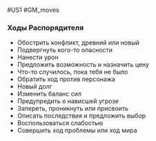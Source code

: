 #US1 #GM_moves  

### Ходы Распорядителя
- Обострить конфликт, древний или новый 
- Подвергнуть кого-то опасности 
- Нанести урон 
- Предложить возможность и назначить цену 
- Что-то случилось, пока тебя не было 
- Обратить ход против персонажа 
- Новый долг 
- Изменить баланс сил 
- Предупредить о нависшей угрозе 
- Запереть, проникнуть или присвоить 
- Описать последствия и предложить выбор 
- Воспользоваться слабостью 
- Совершить ход проблемы или ход мира